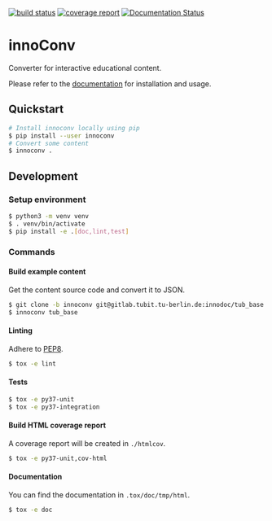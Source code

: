 [![build status](https://gitlab.tubit.tu-berlin.de/innodoc/innoconv/badges/master/build.svg)](https://gitlab.tubit.tu-berlin.de/innodoc/innoconv/commits/master) [![coverage report](https://gitlab.tubit.tu-berlin.de/innodoc/innoconv/badges/master/coverage.svg)](https://gitlab.tubit.tu-berlin.de/innodoc/innoconv/commits/master) [![Documentation Status](https://readthedocs.org/projects/innoconv/badge/?version=latest)](https://innoconv.readthedocs.io/en/latest/?badge=latest)

# innoConv

Converter for interactive educational content.

Please refer to the [documentation](https://innoconv.readthedocs.io/) for installation and usage.

## Quickstart

```sh
# Install innoconv locally using pip
$ pip install --user innoconv
# Convert some content
$ innoconv .
```

## Development

### Setup environment

```sh
$ python3 -m venv venv
$ . venv/bin/activate
$ pip install -e .[doc,lint,test]
```

### Commands

#### Build example content

Get the content source code and convert it to JSON.

```sh
$ git clone -b innoconv git@gitlab.tubit.tu-berlin.de:innodoc/tub_base
$ innoconv tub_base
```

#### Linting

Adhere to [PEP8](https://www.python.org/dev/peps/pep-0008/).

```sh
$ tox -e lint
```

#### Tests

```sh
$ tox -e py37-unit
$ tox -e py37-integration
```

#### Build HTML coverage report

A coverage report will be created in `./htmlcov`.

```sh
$ tox -e py37-unit,cov-html
```

#### Documentation

You can find the documentation in `.tox/doc/tmp/html`.

```sh
$ tox -e doc
```
